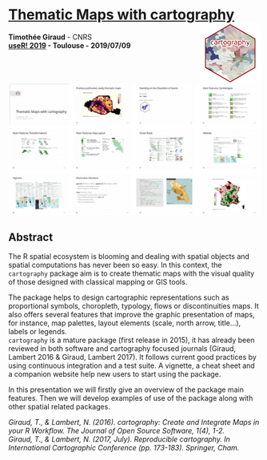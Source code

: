 # [Thematic Maps with cartography]((https://rcarto.github.io/user2019)) <img src="img/cardlogo.png" align="right" alt="" width="120"/>

**Timothée Giraud** - CNRS    
**[useR! 2019](http://www.user2019.fr/) - Toulouse - 2019/07/09**  

[![](img/overview.png)](https://rcarto.github.io/user2019)


## Abstract
The R spatial ecosystem is blooming and dealing with spatial objects and spatial computations has never been so easy. In this context, the `cartography` package aim is to create thematic maps with the visual quality of those designed with classical mapping or GIS tools.  

The package helps to design cartographic representations such as proportional symbols, choropleth, typology, flows or discontinuities maps. It also offers several features that improve the graphic presentation of maps, for instance, map palettes, layout elements (scale, north arrow, title...), labels or legends.  
`cartography` is a mature package (first release in 2015), it has already been reviewed in both software and cartography focused journals (Giraud, Lambert 2016 & Giraud, Lambert 2017). It follows current good practices by using continuous integration and a test suite. A vignette, a cheat sheet and a companion website help new users to start using the package.   

In this presentation we will firstly give an overview of the package main features. Then we will develop examples of use of the package along with other spatial related packages.   

*Giraud, T., & Lambert, N. (2016). cartography: Create and Integrate Maps in your R Workflow. The Journal of Open Source Software, 1(4), 1-2.*  
*Giraud, T., & Lambert, N. (2017, July). Reproducible cartography. In International Cartographic Conference (pp. 173-183). Springer, Cham.*